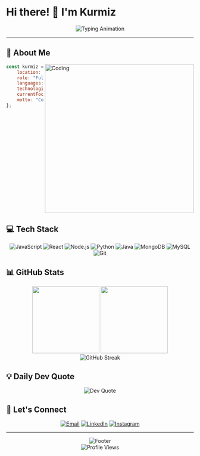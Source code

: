 # Hi there! 👋 I'm Kurmiz

<div align="center">
  <img src="https://readme-typing-svg.herokuapp.com?font=Fira+Code&size=24&duration=3000&pause=800&color=36BCF7&center=true&vCenter=true&width=600&lines=Full+Stack+Developer;Problem+Solver;Code+Enthusiast;Always+Learning" alt="Typing Animation" />
</div>

---

## 🚀 About Me

<img align="right" alt="Coding" width="400" src="https://user-images.githubusercontent.com/74038190/229223263-cf2e4b07-2615-4f87-9c38-e37600f8381a.gif">

```javascript
const kurmiz = {
    location: "India 🇮🇳",
    role: "Full Stack Developer",
    languages: ["JavaScript", "Python", "Java", "PHP"],
    technologies: ["React", "Node.js", "MongoDB", "MySQL"],
    currentFocus: "Building scalable web applications",
    motto: "Code with purpose, learn with passion"
};
```

<br clear="both"/>

## 💻 Tech Stack

<div align="center">

![JavaScript](https://img.shields.io/badge/JavaScript-F7DF1E?style=for-the-badge&logo=javascript&logoColor=black)
![React](https://img.shields.io/badge/React-20232A?style=for-the-badge&logo=react&logoColor=61DAFB)
![Node.js](https://img.shields.io/badge/Node.js-339933?style=for-the-badge&logo=nodedotjs&logoColor=white)
![Python](https://img.shields.io/badge/Python-3776AB?style=for-the-badge&logo=python&logoColor=white)
![Java](https://img.shields.io/badge/Java-ED8B00?style=for-the-badge&logo=openjdk&logoColor=white)
![MongoDB](https://img.shields.io/badge/MongoDB-4EA94B?style=for-the-badge&logo=mongodb&logoColor=white)
![MySQL](https://img.shields.io/badge/MySQL-4479A1?style=for-the-badge&logo=mysql&logoColor=white)
![Git](https://img.shields.io/badge/Git-F05032?style=for-the-badge&logo=git&logoColor=white)

</div>

## 📊 GitHub Stats

<div align="center">
  <img height="180em" src="https://github-readme-stats.vercel.app/api?username=kurmiz&show_icons=true&theme=tokyonight&hide_border=true&count_private=true"/>
  <img height="180em" src="https://github-readme-stats.vercel.app/api/top-langs/?username=kurmiz&layout=compact&theme=tokyonight&hide_border=true"/>
</div>

<div align="center">
  <img src="https://github-readme-streak-stats.herokuapp.com/?user=kurmiz&theme=tokyonight&hide_border=true" alt="GitHub Streak"/>
</div>

## 💡 Daily Dev Quote

<div align="center">
  <img src="https://quotes-github-readme.vercel.app/api?type=horizontal&theme=tokyonight" alt="Dev Quote"/>
</div>

## 🤝 Let's Connect

<div align="center">
  
[![Email](https://img.shields.io/badge/Email-EA4335?style=for-the-badge&logo=gmail&logoColor=white)](mailto:kurmiabhay11@gmail.com)
[![LinkedIn](https://img.shields.io/badge/LinkedIn-0A66C2?style=for-the-badge&logo=linkedin&logoColor=white)](https://linkedin.com/in/kurmiz)
[![Instagram](https://img.shields.io/badge/Instagram-E4405F?style=for-the-badge&logo=instagram&logoColor=white)](https://instagram.com/subashyadav9285)

</div>

---

<div align="center">
  <img src="https://readme-typing-svg.herokuapp.com?font=Fira+Code&size=18&duration=3000&pause=1000&color=36BCF7&center=true&vCenter=true&width=500&lines=Thanks+for+stopping+by!;Let's+build+something+amazing+together+%F0%9F%9A%80" alt="Footer"/>
</div>

<div align="center">
  <img src="https://komarev.com/ghpvc/?username=kurmiz&style=for-the-badge&color=blue" alt="Profile Views"/>
</div>
